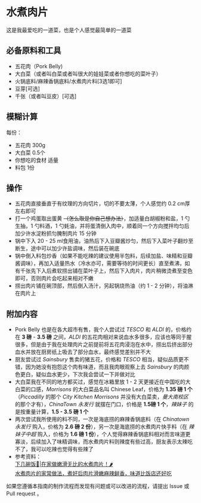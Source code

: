 # 水煮肉片

这是我最爱吃的一道菜，也是个人感觉最简单的一道菜

## 必备原料和工具

- 五花肉（Pork Belly)
- 大白菜（或者叫白菜或者叫很大的娃娃菜或者你想吃的菜叶子）
- 火锅底料/麻辣香锅底料/水煮肉片料[3选1即可]
- 豆芽[可选]
- 千张（或者叫豆皮）[可选]
## 模糊计算

每份：

- 五花肉 300g
- 大白菜 0.5个
- 你想吃的食材 适量
- 料包 1份

## 操作

- 五花肉直接垂直于有纹理的方向切片，切的不要太薄，个人感觉约 0.2 cm厚左右即可
- 打一个鸡蛋取出蛋黄 ~~（怎么取是你自己想办法）~~，加适量白胡椒粉和盐，1 勺生抽，1 勺料酒，1 勺蚝油，并将蛋清倒入肉中，顺着同一个方向搅拌均匀后加少许水淀粉抓匀腌制肉片 15 分钟
- 锅中下入 20 - 25 ml食用油，油热后下入豆瓣酱炒匀，然后下入菜叶子翻炒至断生，途中可以加少许盐调味，然后装在碗底
- 锅中倒入料包炒香（如果不能吃辣的建议使用半包料，后续加盐、味精和豆瓣酱调味），再加入适量热水（冷水亦可，需要等待的时间更长）直至煮沸，如有千张先下入后煮软捞出铺在菜叶子上，然后下入肉片，肉片稍微烫煮至变色即可，否则肉片会吃起来相对不嫩
- 捞出肉片铺在碗顶部，然后倒入汤汁，另起锅烧热油（约 1 - 2 分钟），将油淋在肉片上

<h2 id="1">附加内容</h2> 

- Pork Belly 也是在各大超市有售，我个人尝试过 *TESCO* 和 *ALDI* 的，价格约在 **3 磅** - **3.5 磅** 之间，*ALDI* 的五花肉相对来说血水多很多，应该也等同于腥很多，但是由于我在处理肉片之前提前将五花肉浸泡在水中，捞出后挤出部分血水并放在厨房纸上吸去了部分血水，最终感觉差别并不大
- 厨友尝试过 *Sainsbury* 售卖的猪五花，价格和 *TESCO* 相当，疑似品质更不错，因为她没有抱怨这个肉有味道，而且我肉眼观察上去 *Sainsbury* 的肉颜色更白，疑似血水更少，下次我会尝试一下并做对比
- 大白菜我在不同的地方都买过，感觉在冰箱里放 1 - 2 天更接近在中国吃的大白菜的口感，*Morrisons* 的大白菜品名叫 Chinese Leaf，价格为 **1.35 磅 1 个**（*Piccadilly* 的那个 *City Kitchen Morrisons* 并没有大白菜卖，*曼大南校区* 的那个才有），*ChinaTown 永发行* 就摆在门口，价格是 **1.5磅 1 个**，*辣妹子* 的是按重量计算，**1.5 - 3.5 磅 1 个**
- 两次尝试我所使用的料不同，一次是海底捞的麻辣香锅底料（在 *Chinatown 永发行* 购入，价格为 **2.6 磅 2 份**），另一次是海底捞的水煮肉片快手料（在 *辣妹子中超* 购入，价格为 **1.6 磅 1 份**），个人觉得麻辣香锅底料相对而言味道更寡淡，后续加入了味精调味，而水煮肉片料则辣度有些过高，厨友表示太辣吃不了，我可以吃辣也觉得有些辣了
- 参考资料：  
[下几碗饭🤩|在家做嫩滑无比的水煮肉片！🌶️](https://www.bilibili.com/video/BV1xe4y1q7qr)  
[水煮肉片的家常做法，煮好后肉片滑嫩麻辣鲜香，味道比饭店还好吃](https://www.bilibili.com/video/BV1Km4y1S72y)

如果您遵循本指南的制作流程而发现有问题或可以改进的流程，请提出 Issue 或 Pull request 。
